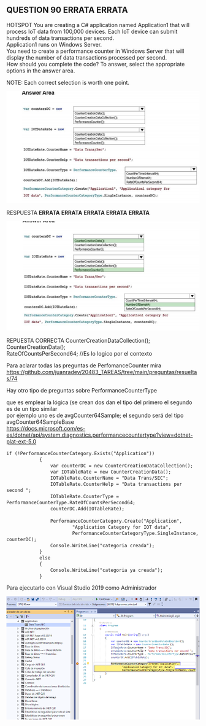 ## QUESTION 90 __ERRATA__ __ERRATA__
HOTSPOT
You are creating a C# application named Application1 that will process IoT data from 100,000 devices. Each
IoT device can submit hundreds of data transactions per second.  
Application1 runs on Windows Server.  
You need to create a performance counter in Windows Server that will display the number of data transactions
processed per second.  
How should you complete the code? To answer, select the appropriate options in the answer area.  
 
NOTE: Each correct selection is worth one point.  

![c](c1.PNG)

RESPUESTA  __ERRATA__ __ERRATA__ __ERRATA__ __ERRATA__ __ERRATA__

![c2](c2.PNG)


REPUESTA CORRECTA 
  CounterCreationDataCollection();  
  CounterCreationData();  
  RateOfCountsPerSecond64;  //Es lo logico por el contexto


Para aclarar todas las preguntas de PerfomanceCounter mira https://github.com/juanradev/20483_TAREAS/tree/main/preguntas/resueltas/74  

Hay otro tipo de preguntas sobre PerformanceCounterType

que es emplear la lógica (se crean dos dan el tipo del primero el segundo es de un tipo similar   
por ejemplo uno es de avgCounter64Sample; el segundo será del tipo avgCounter64SampleBase  
https://docs.microsoft.com/es-es/dotnet/api/system.diagnostics.performancecountertype?view=dotnet-plat-ext-5.0


````
if (!PerformanceCounterCategory.Exists("Application"))
            {
                var counterDC = new CounterCreationDataCollection();
                var IOTableRate = new CounterCreationData();
                IOTableRate.CounterName = "Data Trans/SEC";
                IOTableRate.CounterHelp = "Data transactions per second ";
                IOTableRate.CounterType = PerformanceCounterType.RateOfCountsPerSecond64;
                counterDC.Add(IOTableRate);

                PerformanceCounterCategory.Create("Application",
                        "Application Category for IOT data",
                        PerformanceCounterCategoryType.SingleInstance, counterDC);
                Console.WriteLine("categoria creada");
            }
            else
            {
                Console.WriteLine("categoria ya creada");
            }
````		
Para ejecutarlo con Visual Studio 2019 como Administrador
			
![c3](c3.PNG)
